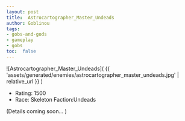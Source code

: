 ```yaml
---
layout: post
title:  Astrocartographer_Master_Undeads
author: Goblinou
tags:
- gobs-and-gods
- gameplay
- gobs
toc:  false
---
```


![Astrocartographer_Master_Undeads]( {{ 'assets/generated/enemies/astrocartographer_master_undeads.jpg' | relative_url }} )
- Rating: 1500
- Race: Skeleton  Faction:Undeads

(Details coming soon... )